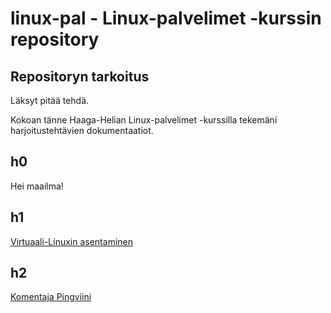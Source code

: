 # linux-pal - Linux-palvelimet -kurssin repository

## Repositoryn tarkoitus

Läksyt pitää tehdä.

Kokoan tänne Haaga-Helian Linux-palvelimet -kurssilla tekemäni harjoitustehtävien dokumentaatiot.

## h0

Hei maailma!

## h1

[Virtuaali-Linuxin asentaminen](https://github.com/hannagrn/linux-pal/blob/main/h1.md)

## h2

[Komentaja Pingviini](https://github.com/hannagrn/linux-pal/blob/main/h2.md)
